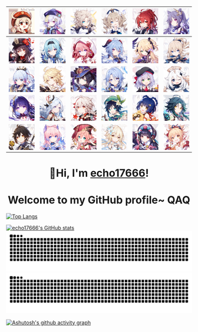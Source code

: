 
![avatar](klee.jpg)|![avatar](77.jpg) | ![avatar](abd.jpg) | ![avatar](babala.jpg) | ![avatar](diluc.jpg)|![avatar](keqing.jpg)
---|---|---|---|---|---
![avatar](hutao.jpg) | ![avatar](eular.jpg)|![avatar](fox.jpg) | ![avatar](ganyu.jpg) | ![avatar](huangnv.jpg) | ![avatar](Jean.jpg)
![avatar](ayaka.jpg)|![avatar](kong.jpg) | ![avatar](mona.jpg) | ![avatar](naicha.jpg) | ![avatar](nvpu.jpg) | ![avatar](paimon.jpg)
![avatar](raiden.jpg)|![avatar](shenhe.jpg) | ![avatar](wanye.jpg) | ![avatar](wendy.jpg)| ![avatar](xiangling.jpg) | ![avatar](xiao.jpg)
![avatar](zhongli.jpg) |![avatar](xinhai.jpg) | ![avatar](yanfei.jpg) | ![avatar](ying.jpg)| ![avatar](yunjin.jpg) | ![avatar](xiaogong.jpg)


<h1 align="center">👋Hi, I'm <a href="https://github.com/echo17666">echo17666</a>!</h1>
<h1 align="center">Welcome to my GitHub profile~ QAQ</h1>



[![Top Langs](https://github-readme-stats.vercel.app/api/top-langs/?username=echo17666)](https://github.com/echo17666/)






[![echo17666's GitHub stats](https://github-readme-stats.vercel.app/api?username=echo17666)](https://github.com/echo17666)
![github contribution grid snake animation](https://raw.githubusercontent.com/echo17666/echo17666/output/github-contribution-grid-snake-dark.svg#gh-dark-mode-only)![github contribution grid snake animation](https://raw.githubusercontent.com/echo17666/echo17666/output/github-contribution-grid-snake.svg#gh-light-mode-only)

[![Ashutosh's github activity graph](https://activity-graph.herokuapp.com/graph?username=echo17666&bg_color=fffff0&color=708090&line=24292e&point=24292e&area=true&hide_border=true)](https://github.com/ashutosh00710/github-readme-activity-graph)
